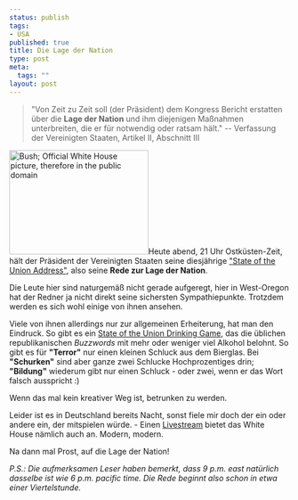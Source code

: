```yaml
--- 
status: publish
tags: 
- USA
published: true
title: Die Lage der Nation
type: post
meta: 
  tags: ""
layout: post
---
```

<blockquote>"Von Zeit zu Zeit soll (der Präsident) dem Kongress Bericht erstatten über die <strong>Lage der Nation</strong> und ihm diejenigen Maßnahmen unterbreiten, die er für notwendig oder ratsam hält." -- Verfassung der Vereinigten Staaten, Artikel II, Abschnitt III</blockquote>

<img src="http://fredericiana.de/uploads/20060131-bush.jpg" width="250" height="187" alt="Bush; Official White House picture, therefore in the public domain" title="Bush; Official White House picture, therefore in the public domain" class="alignright" />Heute abend, 21 Uhr Ostküsten-Zeit, hält der Präsident der Vereinigten Staaten seine diesjährige <a href="http://de.wikipedia.org/wiki/State_of_the_Union_Address">"State of the Union Address"</a>, also seine <strong>Rede zur Lage der Nation</strong>.

Die Leute hier sind naturgemäß nicht gerade aufgeregt, hier in West-Oregon hat der Redner ja nicht direkt seine sichersten Sympathiepunkte. Trotzdem werden es sich wohl einige von ihnen ansehen.

Viele von ihnen allerdings nur zur allgemeinen Erheiterung, hat man den Eindruck. So gibt es ein <a href="http://www.drinkinggame.us/">State of the Union Drinking Game</a>, das die üblichen republikanischen <em>Buzzwords</em> mit mehr oder weniger viel Alkohol belohnt. So gibt es für <strong>"Terror"</strong> nur einen kleinen Schluck aus dem Bierglas. Bei <strong>"Schurken"</strong> sind aber ganze zwei Schlucke Hochprozentiges drin; <strong>"Bildung"</strong> wiederum gibt nur einen Schluck - oder zwei, wenn er das Wort falsch ausspricht :)

Wenn das mal kein kreativer Weg ist, betrunken zu werden.

Leider ist es in Deutschland bereits Nacht, sonst fiele mir doch der ein oder andere ein, der mitspielen würde. - Einen <a href="http://www.whitehouse.gov/stateoftheunion/2006/index.html">Livestream</a> bietet das White House nämlich auch an. Modern, modern.

Na dann mal Prost, auf die Lage der Nation!

<em>P.S.: Die aufmerksamen Leser haben bemerkt, dass 9 p.m. east natürlich dasselbe ist wie 6 p.m. pacific time. Die Rede beginnt also schon in etwa einer Viertelstunde.</em>
